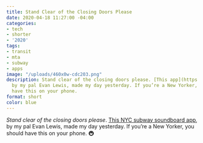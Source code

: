 ```yaml
---
title: Stand Clear of the Closing Doors Please
date: 2020-04-18 11:27:00 -04:00
categories:
- tech
- shorter
- '2020'
tags:
- transit
- mta
- subway
- apps
image: "/uploads/460x0w-cdc203.png"
description: Stand clear of the closing doors please. [This app](https://apps.apple.com/us/app/nyc-subway-sounds/id1508073006),
  by my pal Evan Lewis, made my day yesterday. If you’re a New Yorker, you should
  have this on your phone.
format: short
color: blue
---
```


*Stand clear of the closing doors please*. [This NYC subway soundboard app](https://apps.apple.com/us/app/nyc-subway-sounds/id1508073006), by my pal Evan Lewis, made my day yesterday. If you’re a New Yorker, you should have this on your phone. 🚇
